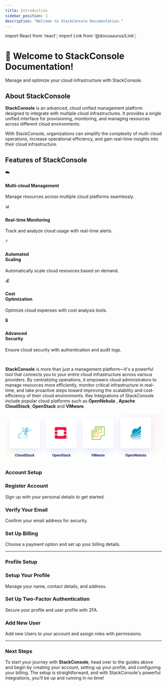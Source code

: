 ```yaml
---
title: Introduction
sidebar_position: 1
description: "Welcome to StackConsole Documentation."
---
```


import React from 'react';
import Link from '@docusaurus/Link';

<div
  style={{
    textAlign: 'center',
    padding: '50px 20px',
    background: 'linear-gradient(135deg, #0073e6, #003366)',
    color: 'white',
    borderRadius: '10px',
    marginBottom: '30px',
  }}
>
  <h1>👋 Welcome to StackConsole Documentation!</h1>
  <p>Manage and optimize your cloud infrastructure with StackConsole.</p>
</div>

## About StackConsole

**StackConsole** is an advanced, cloud unified  management platform designed to integrate with multiple cloud infrastructures. It provides a single unified interface for provisioning, monitoring, and managing resources across different cloud environments. 

With StackConsole, organizations can simplify the complexity of multi-cloud operations, increase operational efficiency, and gain real-time insights into their cloud infrastructure. 


## Features of StackConsole


<div style={{ display: 'flex', justifyContent: 'center', flexWrap: 'wrap', gap: '20px', marginTop: '20px' }}>
  
  <div style={{ textAlign: 'center', width: '150px' }}>
    <div style={{
      width: '100px',
      height: '100px',
      borderRadius: '50%',
      backgroundColor: '#0073e6',
      display: 'flex',
      alignItems: 'center',
      justifyContent: 'center',
      color: 'white',
      fontSize: '24px',
      margin: '0 auto 10px',
    }}>☁️</div>
    <h4>Multi-cloud Management</h4>
    <p>Manage resources across multiple cloud platforms seamlessly.</p>
  </div>

  <div style={{ textAlign: 'center', width: '150px' }}>
    <div style={{
      width: '100px',
      height: '100px',
      borderRadius: '50%',
      backgroundColor: '#0073e6',
      display: 'flex',
      alignItems: 'center',
      justifyContent: 'center',
      color: 'white',
      fontSize: '24px',
      margin: '0 auto 10px',
    }}>📊</div>
    <h4>Real-time Monitoring</h4>
    <p>Track and analyze cloud usage with real-time alerts.</p>
  </div>
  
  <div style={{ textAlign: 'center', width: '150px' }}>
    <div style={{
      width: '100px',
      height: '100px',
      borderRadius: '50%',
      backgroundColor: '#0073e6',
      display: 'flex',
      alignItems: 'center',
      justifyContent: 'center',
      color: 'white',
      fontSize: '24px',
      margin: '0 auto 10px',
    }}>⚡</div>
    <h4>Automated <br />Scaling</h4>
    <p>Automatically scale cloud resources based on demand.</p>
  </div>
  
  <div style={{ textAlign: 'center', width: '150px' }}>
    <div style={{
      width: '100px',
      height: '100px',
      borderRadius: '50%',
      backgroundColor: '#0073e6',
      display: 'flex',
      alignItems: 'center',
      justifyContent: 'center',
      color: 'white',
      fontSize: '24px',
      margin: '0 auto 10px',
    }}>💰</div>
    <h4>Cost <br />Optimization</h4>
    <p>Optimize cloud expenses with cost analysis tools.</p>
  </div>
  
  <div style={{ textAlign: 'center', width: '150px' }}>
    <div style={{
      width: '100px',
      height: '100px',
      borderRadius: '50%',
      backgroundColor: '#0073e6',
      display: 'flex',
      alignItems: 'center',
      justifyContent: 'center',
      color: 'white',
      fontSize: '24px',
      margin: '0 auto 10px',
    }}>🔒</div>
    <h4>Advanced <br />Security</h4>
    <p>Ensure cloud security with authentication and audit logs.</p>
  </div>
  
</div>


<br />

**StackConsole** is more than just a management platform—it's a powerful tool that connects you to your entire cloud infrastructure across various providers. By centralizing operations, it empowers cloud administrators to manage resources more efficiently, monitor critical infrastructure in real-time, and take proactive steps toward improving the scalability and cost-efficiency of their cloud environments. Key Integrations of StackConsole include popular cloud platforms such as **OpenNebula** , **Apache CloudStack**, **OpenStack** and **VMware**.

![Cloud Infrastructures](images/stackconsole-cloud-infra.png) 


### Account Setup

<div style={{ display: 'flex', flexWrap: 'wrap', gap: '16px', justifyContent: 'center', marginTop: '20px' }}>

  <div style={{
    background: '#f9f9f9',
    padding: '20px',
    borderRadius: '10px',
    boxShadow: '0 4px 6px rgba(0, 0, 0, 0.1)',
    flex: '1',
    minWidth: '280px',
    textAlign: 'center',
    transition: 'transform 0.2s ease-in-out'
  }}>
    <Link to="./Account Signup#Register-Account" style={{ textDecoration: 'none', color: '#000', display: 'block' }}>
      <h3 style={{ color: '#0073e6' }}>Register Account</h3>
      <p>Sign up with your personal details to get started.</p>
    </Link>
  </div>

  <div style={{
    background: '#f9f9f9',
    padding: '20px',
    borderRadius: '10px',
    boxShadow: '0 4px 6px rgba(0, 0, 0, 0.1)',
    flex: '1',
    minWidth: '280px',
    textAlign: 'center',
    transition: 'transform 0.2s ease-in-out'
  }}>
    <Link to="./Account Signup#Verify-Your-Email" style={{ textDecoration: 'none', color: '#000', display: 'block' }}>
      <h3 style={{ color: '#0073e6' }}>Verify Your Email</h3>
      <p>Confirm your email address for security.</p>
    </Link>
  </div>

  <div style={{
    background: '#f9f9f9',
    padding: '20px',
    borderRadius: '10px',
    boxShadow: '0 4px 6px rgba(0, 0, 0, 0.1)',
    flex: '1',
    minWidth: '280px',
    textAlign: 'center',
    transition: 'transform 0.2s ease-in-out'
  }}>
    <Link to="./Account Signup#Set-Up-Billing-Method" style={{ textDecoration: 'none', color: '#000', display: 'block' }}>
      <h3 style={{ color: '#0073e6' }}>Set Up Billing</h3>
      <p>Choose a payment option and set up your billing details.</p>
    </Link>
  </div>

</div>

---

### Profile Setup

<div style={{ display: 'flex', flexWrap: 'wrap', gap: '16px', justifyContent: 'center', marginTop: '20px' }}>

  <div style={{
    background: '#f9f9f9',
    padding: '20px',
    borderRadius: '10px',
    boxShadow: '0 4px 6px rgba(0, 0, 0, 0.1)',
    flex: '1',
    minWidth: '280px',
    textAlign: 'center',
    transition: 'transform 0.2s ease-in-out'
  }}>
    <Link to="./Profile Setup#profile" style={{ textDecoration: 'none', color: '#000', display: 'block' }}>
      <h3 style={{ color: '#0073e6' }}>Setup Your Profile</h3>
      <p>Manage your name, contact details, and address.</p>
    </Link>
  </div>

  <div style={{
    background: '#f9f9f9',
    padding: '20px',
    borderRadius: '10px',
    boxShadow: '0 4px 6px rgba(0, 0, 0, 0.1)',
    flex: '1',
    minWidth: '280px',
    textAlign: 'center',
    transition: 'transform 0.2s ease-in-out'
  }}>
    <Link to="./Profile Setup#enable-2fa" style={{ textDecoration: 'none', color: '#000', display: 'block' }}>
      <h3 style={{ color: '#0073e6' }}>Set Up Two-Factor Authentication</h3>
      <p>Secure your profile and user profile with 2FA.</p>
    </Link>
  </div>

  <div style={{
    background: '#f9f9f9',
    padding: '20px',
    borderRadius: '10px',
    boxShadow: '0 4px 6px rgba(0, 0, 0, 0.1)',
    flex: '1',
    minWidth: '280px',
    textAlign: 'center',
    transition: 'transform 0.2s ease-in-out'
  }}>
    <Link to="./Profile Setup#new-user" style={{ textDecoration: 'none', color: '#000', display: 'block' }}>
      <h3 style={{ color: '#0073e6' }}>Add New User</h3>
      <p>Add new Users to your account and assign roles with permissions.</p>
    </Link>
  </div>

</div>

---

### Next Steps



To start your journey with **StackConsole**, head over to the guides above and begin by creating your account, setting up your profile, and configuring your billing. The setup is straightforward, and with StackConsole's powerful integrations, you’ll be up and running in no time!



